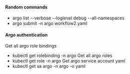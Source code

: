 #### Random commands
* argo list --verbose --loglevel debug --all-namespaces
* argo submit -n argo workflow2.yaml

#### Argo authentication 
Get all argo role bindings 
* kubectl get rolebinding  -n argo
Get all argo roles
* kubectl get role  -n argo
Get argo service account yaml
* kubectl get sa argo -n argo -o yaml
